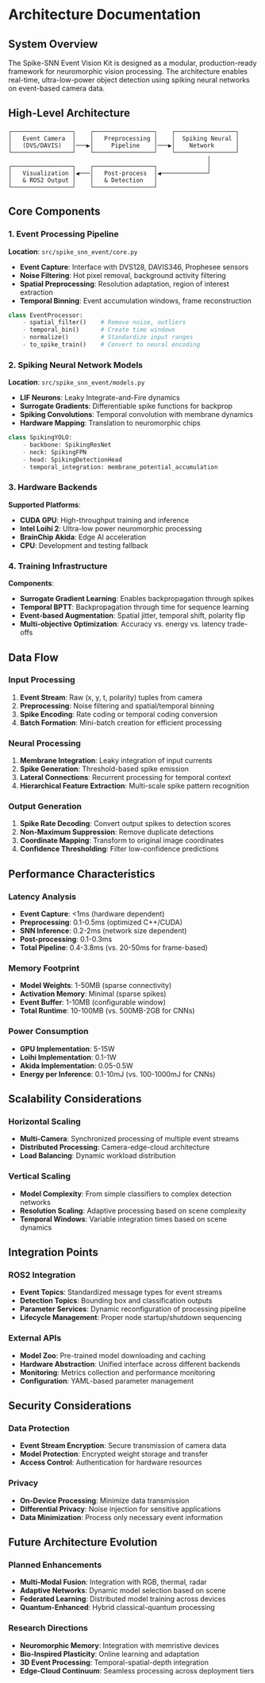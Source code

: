 # Architecture Documentation

## System Overview

The Spike-SNN Event Vision Kit is designed as a modular, production-ready framework for neuromorphic vision processing. The architecture enables real-time, ultra-low-power object detection using spiking neural networks on event-based camera data.

## High-Level Architecture

```
┌─────────────────┐    ┌─────────────────┐    ┌─────────────────┐
│   Event Camera  │    │   Preprocessing │    │  Spiking Neural │
│   (DVS/DAVIS)   │───▶│     Pipeline    │───▶│    Network      │
└─────────────────┘    └─────────────────┘    └─────────────────┘
                                                        │
┌─────────────────┐    ┌─────────────────┐              │
│   Visualization │◀───│   Post-process  │◀─────────────┘
│   & ROS2 Output │    │   & Detection   │
└─────────────────┘    └─────────────────┘
```

## Core Components

### 1. Event Processing Pipeline

**Location**: `src/spike_snn_event/core.py`

- **Event Capture**: Interface with DVS128, DAVIS346, Prophesee sensors
- **Noise Filtering**: Hot pixel removal, background activity filtering
- **Spatial Preprocessing**: Resolution adaptation, region of interest extraction
- **Temporal Binning**: Event accumulation windows, frame reconstruction

```python
class EventProcessor:
    - spatial_filter()    # Remove noise, outliers
    - temporal_bin()      # Create time windows
    - normalize()         # Standardize input ranges
    - to_spike_train()    # Convert to neural encoding
```

### 2. Spiking Neural Network Models

**Location**: `src/spike_snn_event/models.py`

- **LIF Neurons**: Leaky Integrate-and-Fire dynamics
- **Surrogate Gradients**: Differentiable spike functions for backprop
- **Spiking Convolutions**: Temporal convolution with membrane dynamics
- **Hardware Mapping**: Translation to neuromorphic chips

```python
class SpikingYOLO:
    - backbone: SpikingResNet
    - neck: SpikingFPN
    - head: SpikingDetectionHead
    - temporal_integration: membrane_potential_accumulation
```

### 3. Hardware Backends

**Supported Platforms**:
- **CUDA GPU**: High-throughput training and inference
- **Intel Loihi 2**: Ultra-low power neuromorphic processing
- **BrainChip Akida**: Edge AI acceleration
- **CPU**: Development and testing fallback

### 4. Training Infrastructure

**Components**:
- **Surrogate Gradient Learning**: Enables backpropagation through spikes
- **Temporal BPTT**: Backpropagation through time for sequence learning
- **Event-based Augmentation**: Spatial jitter, temporal shift, polarity flip
- **Multi-objective Optimization**: Accuracy vs. energy vs. latency trade-offs

## Data Flow

### Input Processing
1. **Event Stream**: Raw (x, y, t, polarity) tuples from camera
2. **Preprocessing**: Noise filtering and spatial/temporal binning
3. **Spike Encoding**: Rate coding or temporal coding conversion
4. **Batch Formation**: Mini-batch creation for efficient processing

### Neural Processing
1. **Membrane Integration**: Leaky integration of input currents
2. **Spike Generation**: Threshold-based spike emission
3. **Lateral Connections**: Recurrent processing for temporal context
4. **Hierarchical Feature Extraction**: Multi-scale spike pattern recognition

### Output Generation
1. **Spike Rate Decoding**: Convert output spikes to detection scores
2. **Non-Maximum Suppression**: Remove duplicate detections
3. **Coordinate Mapping**: Transform to original image coordinates
4. **Confidence Thresholding**: Filter low-confidence predictions

## Performance Characteristics

### Latency Analysis
- **Event Capture**: <1ms (hardware dependent)
- **Preprocessing**: 0.1-0.5ms (optimized C++/CUDA)
- **SNN Inference**: 0.2-2ms (network size dependent)
- **Post-processing**: 0.1-0.3ms
- **Total Pipeline**: 0.4-3.8ms (vs. 20-50ms for frame-based)

### Memory Footprint
- **Model Weights**: 1-50MB (sparse connectivity)
- **Activation Memory**: Minimal (sparse spikes)
- **Event Buffer**: 1-10MB (configurable window)
- **Total Runtime**: 10-100MB (vs. 500MB-2GB for CNNs)

### Power Consumption
- **GPU Implementation**: 5-15W
- **Loihi Implementation**: 0.1-1W
- **Akida Implementation**: 0.05-0.5W
- **Energy per Inference**: 0.1-10mJ (vs. 100-1000mJ for CNNs)

## Scalability Considerations

### Horizontal Scaling
- **Multi-Camera**: Synchronized processing of multiple event streams
- **Distributed Processing**: Camera-edge-cloud architecture
- **Load Balancing**: Dynamic workload distribution

### Vertical Scaling
- **Model Complexity**: From simple classifiers to complex detection networks
- **Resolution Scaling**: Adaptive processing based on scene complexity
- **Temporal Windows**: Variable integration times based on scene dynamics

## Integration Points

### ROS2 Integration
- **Event Topics**: Standardized message types for event streams
- **Detection Topics**: Bounding box and classification outputs
- **Parameter Services**: Dynamic reconfiguration of processing pipeline
- **Lifecycle Management**: Proper node startup/shutdown sequencing

### External APIs
- **Model Zoo**: Pre-trained model downloading and caching
- **Hardware Abstraction**: Unified interface across different backends
- **Monitoring**: Metrics collection and performance monitoring
- **Configuration**: YAML-based parameter management

## Security Considerations

### Data Protection
- **Event Stream Encryption**: Secure transmission of camera data
- **Model Protection**: Encrypted weight storage and transfer
- **Access Control**: Authentication for hardware resources

### Privacy
- **On-Device Processing**: Minimize data transmission
- **Differential Privacy**: Noise injection for sensitive applications
- **Data Minimization**: Process only necessary event information

## Future Architecture Evolution

### Planned Enhancements
- **Multi-Modal Fusion**: Integration with RGB, thermal, radar
- **Adaptive Networks**: Dynamic model selection based on scene
- **Federated Learning**: Distributed model training across devices
- **Quantum-Enhanced**: Hybrid classical-quantum processing

### Research Directions
- **Neuromorphic Memory**: Integration with memristive devices
- **Bio-Inspired Plasticity**: Online learning and adaptation
- **3D Event Processing**: Temporal-spatial-depth integration
- **Edge-Cloud Continuum**: Seamless processing across deployment tiers